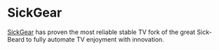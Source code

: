 # SickGear

[SickGear](https://github.com/SickGear/SickGear) has proven the most reliable stable TV fork of the great Sick-Beard to fully automate TV enjoyment with innovation.
